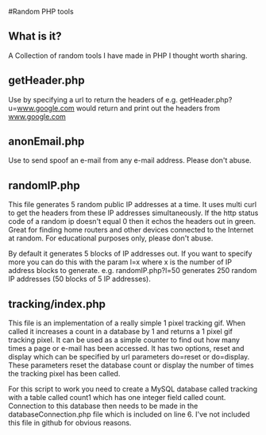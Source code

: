 #Random PHP tools

## What is it?

A Collection of random tools I have made in PHP I thought worth sharing.

## getHeader.php

Use by specifying a url to return the headers of e.g. getHeader.php?u=www.google.com would return and print out the headers from www.google.com

## anonEmail.php

Use to send spoof an e-mail from any e-mail address. Please don't abuse. 

## randomIP.php

This file generates 5 random public IP addresses at a time. It uses multi curl to get the headers from these IP addresses simultaneously. If the http status code of a random ip doesn't equal 0 then it echos the headers out in green. Great for finding home routers and other devices connected to the Internet at random. For educational purposes only, please don't abuse.

By default it generates 5 blocks of IP addresses out. If you want to specify more you can do this with the param l=x where x is the number of IP address blocks to generate. e.g. randomIP.php?l=50 generates 250 random IP addresses (50 blocks of 5 IP addresses).

## tracking/index.php

This file is an implementation of a really simple 1 pixel tracking gif. When called it increases a count in a database by 1 and returns a 1 pixel gif tracking pixel. It can be used as a simple counter to find out how many times a page or e-mail has been accessed. It has two options, reset and display which can be specified by url parameters do=reset or do=display. These parameters reset the database count or display the number of times the tracking pixel has been called. 

For this script to work you need to create a MySQL database called tracking with a table called count1 which has one integer field called count. Connection to this database then needs to be made in the databaseConnection.php file which is included on line 6. I've not included this file in github for obvious reasons.
